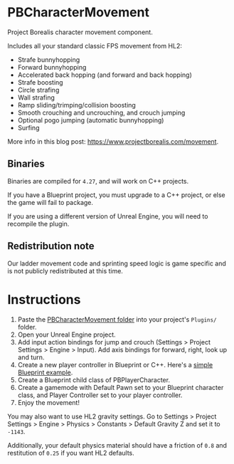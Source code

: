# PBCharacterMovement

Project Borealis character movement component.

Includes all your standard classic FPS movement from HL2:

* Strafe bunnyhopping
* Forward bunnyhopping
* Accelerated back hopping (and forward and back hopping)
* Strafe boosting
* Circle strafing
* Wall strafing
* Ramp sliding/trimping/collision boosting
* Smooth crouching and uncrouching, and crouch jumping
* Optional pogo jumping (automatic bunnyhopping)
* Surfing

More info in this blog post: https://www.projectborealis.com/movement.

## Binaries

Binaries are compiled for `4.27`, and will work on C++ projects.

If you have a Blueprint project, you must upgrade to a C++ project, or else the game will fail to package.

If you are using a different version of Unreal Engine, you will need to recompile the plugin.

## Redistribution note

Our ladder movement code and sprinting speed logic is game specific and is not publicly redistributed at this time.

# Instructions

1. Paste the [PBCharacterMovement folder](https://github.com/ProjectBorealis/PBCharacterMovement/archive/master.zip) into your project's `Plugins/` folder.
2. Open your Unreal Engine project.
3. Add input action bindings for jump and crouch (Settings > Project Settings > Engine > Input). Add axis bindings for forward, right, look up and turn.
4. Create a new player controller in Blueprint or C++. Here's a [simple Blueprint example](https://blueprintue.com/blueprint/l7vxktwk/).
5. Create a Blueprint child class of PBPlayerCharacter.
6. Create a gamemode with Default Pawn set to your Blueprint character class, and Player Controller set to your player controller.
7. Enjoy the movement!

You may also want to use HL2 gravity settings. Go to Settings > Project Settings > Engine > Physics > Constants > Default Gravity Z and set it to `-1143`.

Additionally, your default physics material should have a friction of `0.8` and restitution of `0.25` if you want HL2 defaults.
